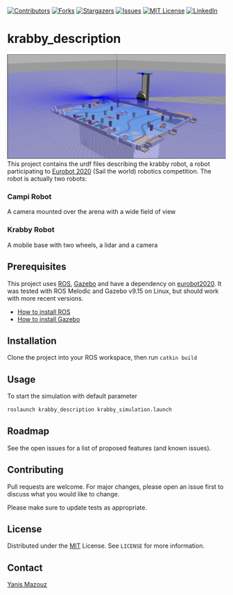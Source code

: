 
[![Contributors][contributors-shield]][contributors-url]
[![Forks][forks-shield]][forks-url]
[![Stargazers][stars-shield]][stars-url]
[![Issues][issues-shield]][issues-url]
[![MIT License][license-shield]][license-url]
[![LinkedIn][linkedin-shield]][linkedin-url]

# krabby_description
![Eurobot2020 simulation running][product-screenshot]
This project contains the urdf files describing the krabby robot, a robot participating to [Eurobot 2020](https://www.eurobot.org/eurobot/eurobot-2020) (Sail the world) robotics competition. The robot is actually two robots:
### Campi Robot
A camera mounted over the arena with a wide field of view

### Krabby Robot
A mobile base with two wheels, a lidar and a camera

## Prerequisites
This project uses [ROS](https://www.ros.org/), [Gazebo](http://gazebosim.org/) and have a dependency on [eurobot2020](https://github.com/Scout22/eurobot2020_gazebo). It was tested with ROS Melodic and Gazebo v9.15 on Linux, but should work with more recent versions. 
* [How to install ROS](http://wiki.ros.org/melodic/Installation) 
* [How to install Gazebo](http://gazebosim.org/tutorials?cat=install)


## Installation

Clone the project into your ROS workspace, then run ```catkin build```


## Usage
To start the simulation with default parameter

```bash
roslaunch krabby_description krabby_simulation.launch
```


## Roadmap
See the open issues for a list of proposed features (and known issues).

## Contributing
Pull requests are welcome. For major changes, please open an issue first to discuss what you would like to change.

Please make sure to update tests as appropriate.

## License
Distributed under the [MIT](https://choosealicense.com/licenses/mit/) License. See `LICENSE` for more information.

## Contact
[Yanis Mazouz](ymazouz.com)

[contributors-shield]: https://img.shields.io/github/contributors/scout22/krabby_description?style=flat-square
[contributors-url]: https://github.com/scout22/krabby_description/graphs/contributors
[forks-shield]: https://img.shields.io/github/forks/scout22/krabby_description?style=social
[forks-url]: https://github.com/scout22/krabby_description/network/members
[stars-shield]: https://img.shields.io/github/stars/scout22/krabby_description?style=flat-square
[stars-url]: https://github.com/scout22/krabby_description/stargazers
[issues-shield]: https://img.shields.io/github/issues/scout22/krabby_description?style=flat-square
[issues-url]: https://github.com/scout22/krabby_description/issues
[license-shield]: https://img.shields.io/github/license/scout22/krabby_description?style=flat-square
[license-url]: https://github.com/scout22/krabby_description/blob/master/LICENSE.txt
[linkedin-shield]: https://img.shields.io/badge/-LinkedIn-black.svg?style=flat-square&logo=linkedin&colorB=555
[linkedin-url]: https://linkedin.com/in/yanis-mazouz
[product-screenshot]: images/screenshot.png
